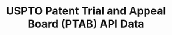---
bigquery: https://console.cloud.google.com/bigquery?p=patents-public-data&d=uspto_ptab&page=dataset
citation: “USPTO PTAB API” by the USPTO, for public use.
cost: None
description: 'USPTO Patent Trial and Appeal Board (PTAB) API Data contains data from
  the PTAB E2E (end-to-end) system making public America Invents Action (AIA) Trials
  information and documents available.


  This dataset is hosted as a RESTful API with an easy to use search interface. You
  can easily browse USPTO PTAB public documents, search for specific content, and
  request a bulk download of PTAB content. The PTAB API synchronizes close to real
  time with the PTAB E2E (end-to-end) system.'
documentation: https://developer.uspto.gov/ptab-api/swagger-ui.html
last_edit: 04/09/2022, 22:43:14
location: https://developer.uspto.gov/ptab-web/#/search/decisions
maintained_by: USPTO
schema_fields:
- publication_number
- PatentOwnerName
- ProsecutionStatus
- FilingDate
- application_number
- TrialNumber
- LastModifiedDatetime
- PetitionerPartyName
- InventorName
- AccordedFilingDate
- Documents
- InstitutionDecisionDate
- PatentNumber
- ApplicationNumber
shortname: ptab
tags:
- legal
- trials
- appeals
timeframe: 1997-2020
title: USPTO Patent Trial and Appeal Board (PTAB) API Data
uuid: 76d0ee06-c78e-4a5a-ba1a-f0b41378b3cd
---